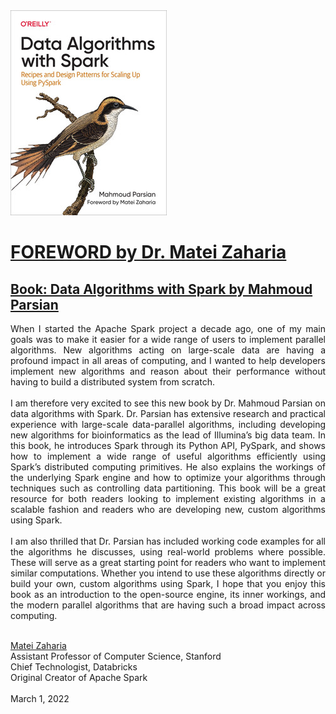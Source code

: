 <a href="https://www.oreilly.com/library/view/data-algorithms-with/9781492082378/">
    <img
        alt="Data Algorithms with Spark"
        src="./data_algorithms_with_spark_small.jpeg"
>

# FOREWORD by Dr. Matei Zaharia

## [Book: Data Algorithms with Spark by Mahmoud Parsian](https://www.amazon.com/Data-Algorithms-Spark-Recipes-Patterns/dp/1492082384/ref=asc_df_1492082384/)




<div style="text-align: justify"> 
When I started the Apache Spark project a decade ago, 
one of my main goals was to make it easier for a wide 
range of users to implement parallel algorithms. New 
algorithms acting on large-scale data are having a 
profound impact in all areas of computing, and I wanted 
to help developers implement new algorithms and reason 
about their performance without having to build a 
distributed system from scratch.
</div><br>


<div style="text-align: justify"> 
I am therefore very excited to see this new book by 
Dr. Mahmoud Parsian on data algorithms with Spark. 
Dr. Parsian has extensive research and practical 
experience with large-scale data-parallel algorithms,
including developing new algorithms for bioinformatics 
as the lead of Illumina’s big data team. In this book, 
he introduces Spark through its Python API, PySpark, 
and shows how to implement a wide range of useful algorithms
efficiently using Spark’s distributed computing primitives. 
He also explains the workings of the underlying Spark engine
and how to optimize your algorithms through techniques such
as controlling data partitioning. This book will be a great
resource for both readers looking to implement existing 
algorithms in a scalable fashion and readers who are 
developing new, custom algorithms using Spark.
</div><br>

<div style="text-align: justify"> 
I am also thrilled that Dr. Parsian has included working 
code examples for all the algorithms he discusses, using 
real-world problems where possible. These will serve as a 
great starting point for readers who want to implement 
similar computations. Whether you intend to use these 
algorithms directly or build your own, custom algorithms 
using Spark, I hope that you enjoy this book as an introduction 
to the open-source engine, its inner workings, and the modern 
parallel algorithms that are having such a broad impact 
across computing.
</div><br>


[Matei Zaharia](https://cs.stanford.edu/people/matei/) <br>
Assistant Professor of Computer Science, Stanford <br>
Chief Technologist, Databricks <br>
Original Creator of Apache Spark <br>
<br>
March 1, 2022
